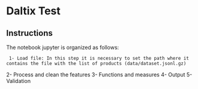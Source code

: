 # Daltix Test

## Instructions

  The notebook jupyter is organized as follows:

     1- Load file: In this step it is necessary to set the path where it contains the file with the list of products (data/dataset.jsonl.gz)
  2- Process and clean the features
  3- Functions and measures
  4- Output
  5- Validation

 
